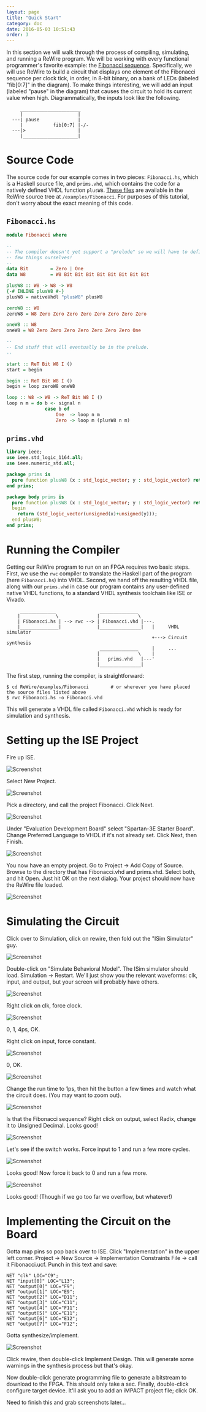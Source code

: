 ```yaml
---
layout: page
title: "Quick Start"
category: doc
date: 2016-05-03 10:51:43
order: 3
---
```



In this section we will walk through the process of compiling, simulating, and running a ReWire program. We will be working with every functional programmer's favorite example: the [Fibonacci sequence](http://en.wikipedia.org/wiki/Fibonacci_number). Specifically, we will use ReWire to build a circuit that displays one element of the Fibonacci sequence per clock tick, in order, in 8-bit binary, on a bank of LEDs (labeled "fib[0:7]" in the diagram). To make things interesting, we will add an input (labeled "pause" in the diagram) that causes the circuit to hold its current value when high. Diagrammatically, the inputs look like the following.

```
     ______________________
     |                    |
  ---| pause              |
     |           fib[0:7] |-/-
  ---|>                   |
     |____________________|
```

# Source Code

The source code for our example comes in two pieces: `Fibonacci.hs`, which is a Haskell source file, and `prims.vhd`, which contains the code for a natively defined VHDL function `plusW8`. [These files](https://github.com/mu-chaco/ReWire/tree/master/examples/Fibonacci) are available in the ReWire source tree at `/examples/Fibonacci`. For purposes of this tutorial, don't worry about the exact meaning of this code.

## `Fibonacci.hs`

```haskell
module Fibonacci where

--
-- The compiler doesn't yet support a "prelude" so we will have to define a
-- few things ourselves!
--
data Bit        = Zero | One
data W8         = W8 Bit Bit Bit Bit Bit Bit Bit Bit

plusW8 :: W8 -> W8 -> W8
{-# INLINE plusW8 #-}
plusW8 = nativeVhdl "plusW8" plusW8

zeroW8 :: W8
zeroW8 = W8 Zero Zero Zero Zero Zero Zero Zero Zero

oneW8 :: W8
oneW8 = W8 Zero Zero Zero Zero Zero Zero Zero One

--
-- End stuff that will eventually be in the prelude.
--

start :: ReT Bit W8 I ()
start = begin

begin :: ReT Bit W8 I ()
begin = loop zeroW8 oneW8

loop :: W8 -> W8 -> ReT Bit W8 I ()
loop n m = do b <- signal n
              case b of
                  One  -> loop n m
                  Zero -> loop m (plusW8 n m)
```

## `prims.vhd`

```vhdl
library ieee;
use ieee.std_logic_1164.all;
use ieee.numeric_std.all;

package prims is
  pure function plusW8 (x : std_logic_vector; y : std_logic_vector) return std_logic_vector;
end prims;

package body prims is
  pure function plusW8 (x : std_logic_vector; y : std_logic_vector) return std_logic_vector is
  begin
	return (std_logic_vector(unsigned(x)+unsigned(y)));
  end plusW8;
end prims;
```

# Running the Compiler

Getting our ReWire program to run on an FPGA requires two basic steps. First, we use the `rwc` compiler to translate the Haskell part of the program (here `Fibonacci.hs`) into VHDL. Second, we hand off the resulting VHDL file, along with our `prims.vhd` in case our program contains any user-defined native VHDL functions, to a standard VHDL synthesis toolchain like ISE or Vivado.

```
     _____________                ______________
    |             \              |              \
    | Fibonacci.hs | --> rwc --> | Fibonacci.vhd |---.
    |______________|             |_______________|   |     VHDL simulator
                                                     +---> Circuit synthesis
                                  ______________     |     ...
                                 |              \    |
                                 |   prims.vhd   |---'
                                 |_______________|
```

The first step, running the compiler, is straightforward:

```
$ cd ReWire/examples/Fibonacci        # or wherever you have placed the source files listed above
$ rwc Fibonacci.hs -o Fibonacci.vhd
```

This will generate a VHDL file called `Fibonacci.vhd` which is ready for simulation and synthesis.

# Setting up the ISE Project

Fire up ISE.

<img src="{{ site.baseurl }}/images/ss1.png" style="display: block; margin: 0 auto; max-width: 100%;" alt="Screenshot" />

Select New Project.

<img src="{{ site.baseurl }}/images/ss2.png" style="display: block; margin: 0 auto; max-width: 100%;" alt="Screenshot" />

Pick a directory, and call the project Fibonacci. Click Next.

<img src="{{ site.baseurl }}/images/ss3.png" style="display: block; margin: 0 auto; max-width: 100%;" alt="Screenshot" />

Under "Evaluation Development Board" select "Spartan-3E Starter Board". Change Preferred Language to VHDL if it's not already set. Click Next, then Finish.

<img src="{{ site.baseurl }}/images/ss4.png" style="display: block; margin: 0 auto; max-width: 100%;" alt="Screenshot" />

You now have an empty project. Go to Project -> Add Copy of Source. Browse to the directory that has Fibonacci.vhd and prims.vhd. Select both, and hit Open. Just hit OK on the next dialog. Your project should now have the ReWire file loaded.

<img src="{{ site.baseurl }}/images/ss5.png" style="display: block; margin: 0 auto; max-width: 100%;" alt="Screenshot" />

# Simulating the Circuit

Click over to Simulation, click on rewire, then fold out the "ISim Simulator" guy.

<img src="{{ site.baseurl }}/images/ss6.png" style="display: block; margin: 0 auto; max-width: 100%;" alt="Screenshot" />

Double-click on "Simulate Behavioral Model". The ISim simulator should load. Simulation -> Restart. We'll just show you the relevant waveforms: clk, input, and output, but your screen will probably have others.

<img src="{{ site.baseurl }}/images/ss8.png" style="display: block; margin: 0 auto; max-width: 100%;" alt="Screenshot" />

Right click on clk, force clock.

<img src="{{ site.baseurl }}/images/ss9.png" style="display: block; margin: 0 auto; max-width: 100%;" alt="Screenshot" />

0, 1, 4ps, OK.

Right click on input, force constant.

<img src="{{ site.baseurl }}/images/ss10.png" style="display: block; margin: 0 auto; display: block; margin: 0 auto; max-width: 100%;" alt="Screenshot" />

0, OK.

<img src="{{ site.baseurl }}/images/ss11.png" style="display: block; margin: 0 auto; max-width: 100%;" alt="Screenshot" />

Change the run time to 1ps, then hit the button a few times and watch what the circuit does. (You may want to zoom out).

<img src="{{ site.baseurl }}/images/ss12.png" style="display: block; margin: 0 auto; max-width: 100%;" alt="Screenshot" />

Is that the Fibonacci sequence? Right click on output, select Radix, change it to Unsigned Decimal. Looks good!

<img src="{{ site.baseurl }}/images/ss13.png" style="display: block; margin: 0 auto; max-width: 100%;" alt="Screenshot" />

Let's see if the switch works. Force input to 1 and run a few more cycles.

<img src="{{ site.baseurl }}/images/ss14.png" style="display: block; margin: 0 auto; max-width: 100%;" alt="Screenshot" />

Looks good! Now force it back to 0 and run a few more.

<img src="{{ site.baseurl }}/images/ss15.png" style="display: block; margin: 0 auto; max-width: 100%;" alt="Screenshot" />

Looks good! (Though if we go too far we overflow, but whatever!)

# Implementing the Circuit on the Board

Gotta map pins so pop back over to ISE. Click "Implementation" in the upper left corner. Project -> New Source -> Implementation Constraints File -> call it Fibonacci.ucf. Punch in this text and save:

```
NET "clk" LOC="C9";
NET "input[0]" LOC="L13";
NET "output[0]" LOC="F9";
NET "output[1]" LOC="E9";
NET "output[2]" LOC="D11";
NET "output[3]" LOC="C11";
NET "output[4]" LOC="F11";
NET "output[5]" LOC="E11";
NET "output[6]" LOC="E12";
NET "output[7]" LOC="F12";
```

Gotta synthesize/implement.

<img src="{{ site.baseurl }}/images/ss16.png" style="display: block; margin: 0 auto; max-width: 100%;" alt="Screenshot" />

Click rewire, then double-click Implement Design. This will generate some warnings in the synthesis process but that's okay.

Now double-click generate programming file to generate a bitstream to download to the FPGA. This should only take a sec. Finally, double-click configure target device. It'll ask you to add an iMPACT project file; click OK.

Need to finish this and grab screenshots later...
